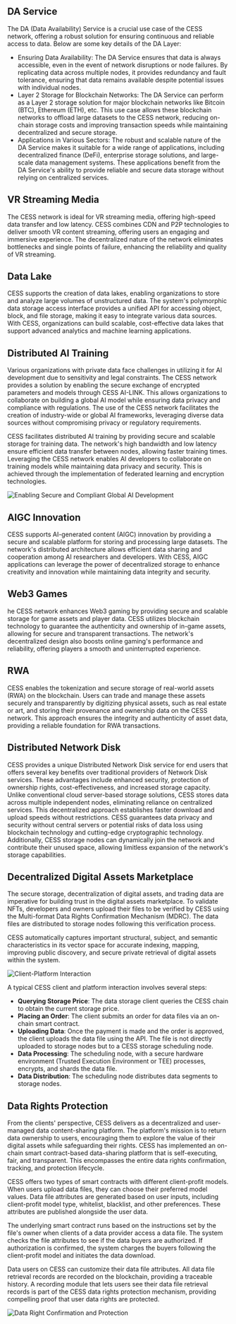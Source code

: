## DA Service
The DA (Data Availability) Service is a crucial use case of the CESS network, offering a robust solution for ensuring continuous and reliable access to data. Below are some key details of the DA Layer:
- Ensuring Data Availability: The DA Service ensures that data is always accessible, even in the event of network disruptions or node failures. By replicating data across multiple nodes, it provides redundancy and fault tolerance, ensuring that data remains available despite potential issues with individual nodes.
- Layer 2 Storage for Blockchain Networks: The DA Service can perform as a Layer 2 storage solution for major blockchain networks like Bitcoin (BTC), Ethereum (ETH), etc. This use case allows these blockchain networks to offload large datasets to the CESS network, reducing on-chain storage costs and improving transaction speeds while maintaining decentralized and secure storage.
- Applications in Various Sectors: The robust and scalable nature of the DA Service makes it suitable for a wide range of applications, including decentralized finance (DeFi), enterprise storage solutions, and large-scale data management systems. These applications benefit from the DA Service's ability to provide reliable and secure data storage without relying on centralized services.

## VR Streaming Media

The CESS network is ideal for VR streaming media, offering high-speed data transfer and low latency. CESS combines CDN and P2P technologies to deliver smooth VR content streaming, offering users an engaging and immersive experience. The decentralized nature of the network eliminates bottlenecks and single points of failure, enhancing the reliability and quality of VR streaming.

## Data Lake

CESS supports the creation of data lakes, enabling organizations to store and analyze large volumes of unstructured data. The system's polymorphic data storage access interface provides a unified API for accessing object, block, and file storage, making it easy to integrate various data sources. With CESS, organizations can build scalable, cost-effective data lakes that support advanced analytics and machine learning applications.

## Distributed AI Training

Various organizations with private data face challenges in utilizing it for AI development due to sensitivity and legal constraints. The CESS network provides a solution by enabling the secure exchange of encrypted parameters and models through CESS AI-LINK. This allows organizations to collaborate on building a global AI model while ensuring data privacy and compliance with regulations. The use of the CESS network facilitates the creation of industry-wide or global AI frameworks, leveraging diverse data sources without compromising privacy or regulatory requirements.

CESS facilitates distributed AI training by providing secure and scalable storage for training data. The network's high bandwidth and low latency ensure efficient data transfer between nodes, allowing faster training times. Leveraging the CESS network enables AI developers to collaborate on training models while maintaining data privacy and security. This is achieved through the implementation of federated learning and encryption technologies.

![Enabling Secure and Compliant Global AI Development](../assets/introduction/use-cases-ai-link.png)

## AIGC Innovation

CESS supports AI-generated content (AIGC) innovation by providing a secure and scalable platform for storing and processing large datasets. The network's distributed architecture allows efficient data sharing and cooperation among AI researchers and developers. With CESS, AIGC applications can leverage the power of decentralized storage to enhance creativity and innovation while maintaining data integrity and security.

## Web3 Games

he CESS network enhances Web3 gaming by providing secure and scalable storage for game assets and player data. CESS utilizes blockchain technology to guarantee the authenticity and ownership of in-game assets, allowing for secure and transparent transactions. The network's decentralized design also boosts online gaming's performance and reliability, offering players a smooth and uninterrupted experience.

## RWA

CESS enables the tokenization and secure storage of real-world assets (RWA) on the blockchain. Users can trade and manage these assets securely and transparently by digitizing physical assets, such as real estate or art, and storing their provenance and ownership data on the CESS network. This approach ensures the integrity and authenticity of asset data, providing a reliable foundation for RWA transactions.

## Distributed Network Disk
CESS provides a unique Distributed Network Disk service for end users that offers several key benefits over traditional providers of Network Disk services. These advantages include enhanced security, protection of ownership rights, cost-effectiveness, and increased storage capacity. Unlike conventional cloud server-based storage solutions, CESS stores data across multiple independent nodes, eliminating reliance on centralized services. This decentralized approach establishes faster download and upload speeds without restrictions. CESS guarantees data privacy and security without central servers or potential risks of data loss using blockchain technology and cutting-edge cryptographic technology.  Additionally, CESS storage nodes can dynamically join the network and contribute their unused space, allowing limitless expansion of the network's storage capabilities.

## Decentralized Digital Assets Marketplace

The secure storage, decentralization of digital assets, and trading data are imperative for building trust in the digital assets marketplace. To validate NFTs, developers and owners upload their files to be verified by CESS using the Multi-format Data Rights Confirmation Mechanism (MDRC). The data files are distributed to storage nodes following this verification process.

CESS automatically captures important structural, subject, and semantic characteristics in its vector space for accurate indexing, mapping, improving public discovery, and secure private retrieval of digital assets within the system.

![Client-Platform Interaction](../assets/introduction/use-cases-client-plat.png)

A typical CESS client and platform interaction involves several steps:
-	**Querying Storage Price**: The data storage client queries the CESS chain to obtain the current storage price.
-	**Placing an Order**: The client submits an order for data files via an on-chain smart contract.
-	**Uploading Data**: Once the payment is made and the order is approved, the client uploads the data file using the API. The file is not directly uploaded to storage nodes but to a CESS storage scheduling node.
-	**Data Processing**: The scheduling node, with a secure hardware environment (Trusted Execution Environment or TEE) processes, encrypts, and shards the data file.
-	**Data Distribution**: The scheduling node distributes data segments to storage nodes.

## Data Rights Protection

From the clients' perspective, CESS delivers as a decentralized and user-managed data content-sharing platform. The platform's mission is to return data ownership to users, encouraging them to explore the value of their digital assets while safeguarding their rights. CESS has implemented an on-chain smart contract-based data-sharing platform that is self-executing, fair, and transparent. This encompasses the entire data rights confirmation, tracking, and protection lifecycle.

CESS offers two types of smart contracts with different client-profit models. When users upload data files, they can choose their preferred model values. Data file attributes are generated based on user inputs, including client-profit model type, whitelist, blacklist, and other preferences. These attributes are published alongside the user data.

The underlying smart contract runs based on the instructions set by the file's owner when clients of a data provider access a data file. The system checks the file attributes to see if the data buyers are authorized. If authorization is confirmed, the system charges the buyers following the client-profit model and initiates the data download.

Data users on CESS can customize their data file attributes. All data file retrieval records are recorded on the blockchain, providing a traceable history. A recording module that lets users see their data file retrieval records is part of the CESS data rights protection mechanism, providing compelling proof that user data rights are protected.

![Data Right Confirmation and Protection](../assets/introduction/use-cases-data-right.png)
